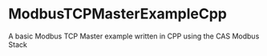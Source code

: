 # ModbusTCPMasterExampleCpp
A basic Modbus TCP Master example written in CPP using the CAS Modbus Stack
